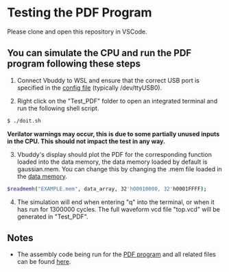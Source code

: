 # Testing the PDF Program

Please clone and open this repository in VSCode. 

## You can simulate the CPU and run the PDF program following these steps

1. Connect Vbuddy to WSL and ensure that the correct USB port is specified in the [config file](vbuddy.cfg) (typically /dev/ttyUSB0).

2. Right click on the "Test_PDF" folder to open an integrated terminal and run the following shell script.

```bash
$ ./doit.sh
```

**Verilator warnings may occur, this is due to some partially unused inputs in the CPU. This should not impact the test in any way.**

3. Vbuddy's display should plot the PDF for the corresponding function loaded into the data memory, the data memory loaded by default is gaussian.mem. You can change this by changing the .mem file loaded in the [data memory](DataMemory.sv).

```bash
$readmemh("EXAMPLE.mem", data_array, 32'h00010000, 32'h0001FFFF);
```

4. The simulation will end when entering "q" into the terminal, or when it has run for 1300000 cycles. The full waveform vcd file "top.vcd" will be generated in "Test_PDF".

## Notes

- The assembly code being run for the [PDF program](<../Legacy Components/PDF Codes/myprog/pdfMod.s>) and all related files can be found [here](<../Legacy Components/PDF Codes>). 